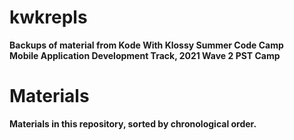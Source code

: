# kwkrepls
**Backups of material from Kode With Klossy Summer Code Camp**  
**Mobile Application Development Track, 2021 Wave 2 PST Camp**  

# Materials
**Materials in this repository, sorted by chronological order.**
